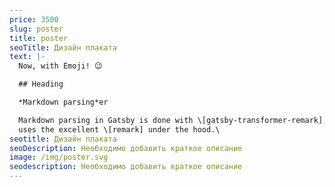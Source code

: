 ```yaml
---
price: 3500
slug: poster
title: poster
seoTitle: Дизайн плаката
text: |-
  Now, with Emoji! 😉

  ## Heading

  *Markdown parsing*er

  Markdown parsing in Gatsby is done with \[gatsby-transformer-remark], which
  uses the excellent \[remark] under the hood.\
seotitle: Дизайн плаката
seoDescription: Необходимо добавить краткое описание
image: /img/poster.svg
seodescription: Необходимо добавить краткое описание
---
```

